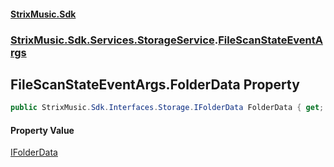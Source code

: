 #### [StrixMusic.Sdk](./index.md 'index')
### [StrixMusic.Sdk.Services.StorageService](./StrixMusic-Sdk-Services-StorageService.md 'StrixMusic.Sdk.Services.StorageService').[FileScanStateEventArgs](./StrixMusic-Sdk-Services-StorageService-FileScanStateEventArgs.md 'StrixMusic.Sdk.Services.StorageService.FileScanStateEventArgs')
## FileScanStateEventArgs.FolderData Property
```csharp
public StrixMusic.Sdk.Interfaces.Storage.IFolderData FolderData { get; set; }
```
#### Property Value
[IFolderData](./StrixMusic-Sdk-Interfaces-Storage-IFolderData.md 'StrixMusic.Sdk.Interfaces.Storage.IFolderData')  
